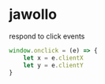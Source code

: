 # jawollo
respond to click events
```javascript
window.onclick = (e) => {
	let x = e.clientX
	let y = e.clientY
}
```
